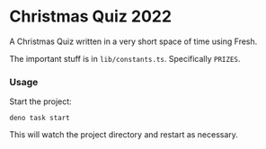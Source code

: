 # Christmas Quiz 2022

A Christmas Quiz written in a very short space of time using Fresh.

The important stuff is in `lib/constants.ts`. Specifically `PRIZES`.

### Usage

Start the project:

```
deno task start
```

This will watch the project directory and restart as necessary.
